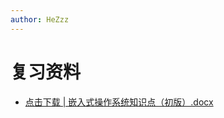 ```yaml
---
author: HeZzz
---
```


# 复习资料

- [点击下载 | 嵌入式操作系统知识点（初版）.docx](https://cs-speedrun.github.io/cs-speedrun-documents/%E5%B5%8C%E5%85%A5%E5%BC%8F%E6%93%8D%E4%BD%9C%E7%B3%BB%E7%BB%9F/%E5%A4%8D%E4%B9%A0%E8%B5%84%E6%96%99/%E5%B5%8C%E5%85%A5%E5%BC%8F%E6%93%8D%E4%BD%9C%E7%B3%BB%E7%BB%9F%E7%9F%A5%E8%AF%86%E7%82%B9%EF%BC%88%E5%88%9D%E7%89%88%EF%BC%89.docx)